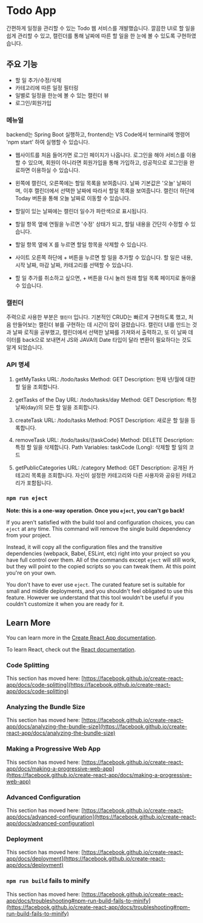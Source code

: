 # Todo App

간편하게 일정을 관리할 수 있는 Todo 웹 서비스를 개발했습니다.
깔끔한 UI로 할 일을 쉽게 관리할 수 있고, 캘린더를 통해 날짜에 따른 할 일을 한 눈에 볼 수 있도록 구현하였습니다.

## 주요 기능

- 할 일 추가/수정/삭제
- 카테고리에 따른 일정 필터링
- 일별로 일정을 한눈에 볼 수 있는 캘린더 뷰
- 로그인/회원가입

### 메뉴얼

backend는 Spring Boot 실행하고,
frontend는 VS Code에서 terminal에 명령어 'npm start' 하여 실행할 수 있습니다.

- 웹사이트를 처음 들어가면 로그인 페이지가 나옵니다.
로그인을 해야 서비스를 이용할 수 있으며,
회원이 아니라면 회원가입을 통해 가입하고, 성공적으로 로그인을 완료하면 이용하실 수 있습니다.

- 왼쪽에 캘린더, 오른쪽에는 할일 목록을 보여줍니다. 날짜 기본값은 '오늘' 날짜이며, 이후 캘린더에서 선택한 날짜에 따라서 할일 목록을 보여줍니다.
캘린더 하단에 Today 버튼을 통해 오늘 날짜로 이동할 수 있습니다.

- 할일이 있는 날짜에는 캘린더 일수가 파란색으로 표시됩니다.

- 할일 항목 옆에 연필을 누르면 '수정' 상태가 되고,
할일 내용을 간단히 수정할 수 있습니다.

- 할일 항목 옆에 X 를 누르면 할일 항목을 삭제할 수 있습니다.

- 사이트 오른쪽 하단에 + 버튼을 누르면 할 일을 추가할 수 있습니다.
할 일은 내용, 시작 날짜, 마감 날짜, 카테고리를 선택할 수 있습니다.
- 할 일 추가를 취소하고 싶으면, + 버튼을 다시 눌러 원래 할일 목록 페이지로 돌아올 수 있습니다.



### 캘린더

주력으로 사용한 부분은 `캘린더` 입니다.
기본적인 CRUD는 빠르게 구현하도록 했고,
처음 만들어보는 캘린더 뷰를 구현하는 데 시간이 많이 걸렸습니다.
캘린더 UI를 만드는 것과 날짜 로직을 공부했고,
캘린더에서 선택한 날짜를 가져와서 출력하고,
또 이 날짜 데이터를 back으로 보내면서 JS와 JAVA의 Date 타입이 달라 변환이 필요하다는 것도 알게 되었습니다.

### API 명세

1. getMyTasks
URL: /todo/tasks
Method: GET
Description: 현재 년/월에 대한 할 일을 조회합니다.


2. getTasks of the Day
URL: /todo/tasks/day
Method: GET
Description: 특정 날짜(day)의 모든 할 일을 조회합니다.

3. createTask
URL: /todo/tasks
Method: POST
Description: 새로운 할 일을 등록합니다.


4. removeTask
URL: /todo/tasks/{taskCode}
Method: DELETE
Description: 특정 할 일을 삭제합니다.
Path Variables:
taskCode (Long): 삭제할 할 일의 코드

5. getPublicCategories
URL: /category
Method: GET
Description: 공개된 카테고리 목록을 조회합니다. 자신이 설정한 카테고리와 다른 사용자와 공유된 카테고리가 포함됩니다.

### `npm run eject`

**Note: this is a one-way operation. Once you `eject`, you can't go back!**

If you aren't satisfied with the build tool and configuration choices, you can `eject` at any time. This command will remove the single build dependency from your project.

Instead, it will copy all the configuration files and the transitive dependencies (webpack, Babel, ESLint, etc) right into your project so you have full control over them. All of the commands except `eject` will still work, but they will point to the copied scripts so you can tweak them. At this point you're on your own.

You don't have to ever use `eject`. The curated feature set is suitable for small and middle deployments, and you shouldn't feel obligated to use this feature. However we understand that this tool wouldn't be useful if you couldn't customize it when you are ready for it.

## Learn More

You can learn more in the [Create React App documentation](https://facebook.github.io/create-react-app/docs/getting-started).

To learn React, check out the [React documentation](https://reactjs.org/).

### Code Splitting

This section has moved here: [https://facebook.github.io/create-react-app/docs/code-splitting](https://facebook.github.io/create-react-app/docs/code-splitting)

### Analyzing the Bundle Size

This section has moved here: [https://facebook.github.io/create-react-app/docs/analyzing-the-bundle-size](https://facebook.github.io/create-react-app/docs/analyzing-the-bundle-size)

### Making a Progressive Web App

This section has moved here: [https://facebook.github.io/create-react-app/docs/making-a-progressive-web-app](https://facebook.github.io/create-react-app/docs/making-a-progressive-web-app)

### Advanced Configuration

This section has moved here: [https://facebook.github.io/create-react-app/docs/advanced-configuration](https://facebook.github.io/create-react-app/docs/advanced-configuration)

### Deployment

This section has moved here: [https://facebook.github.io/create-react-app/docs/deployment](https://facebook.github.io/create-react-app/docs/deployment)

### `npm run build` fails to minify

This section has moved here: [https://facebook.github.io/create-react-app/docs/troubleshooting#npm-run-build-fails-to-minify](https://facebook.github.io/create-react-app/docs/troubleshooting#npm-run-build-fails-to-minify)
